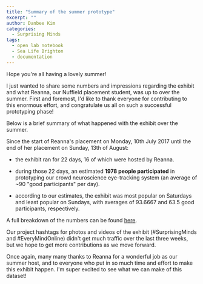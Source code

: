 ```yaml
---
title: "Summary of the summer prototype"
excerpt: ""
author: Danbee Kim
categories:
  - Surprising Minds
tags:
  - open lab notebook
  - Sea Life Brighton
  - documentation
---
```


Hope you're all having a lovely summer!

I just wanted to share some numbers and impressions regarding the exhibit and what Reanna, our Nuffield placement student, was up to over the summer. First and foremost, I'd like to thank everyone for contributing to this enormous effort, and congratulate us all on such a successful prototyping phase!

Below is a brief summary of what happened with the exhibit over the summer.

Since the start of Reanna's placement on Monday, 10th July 2017 until the end of her placement on Sunday, 13th of August:

 - the exhibit ran for 22 days, 16 of which were hosted by Reanna.

 - during those 22 days, an estimated **1978 people participated** in prototyping our crowd neuroscience eye-tracking system (an average of ~90 "good participants" per day).

 - according to our estimates, the exhibit was most popular on Saturdays and least popular on Sundays, with averages of 93.6667 and 63.5 good participants, respectively.

A full breakdown of the numbers can be found [here](https://docs.google.com/spreadsheets/d/1tj5ZAFOglBrkpkinGc_EcrFdYf5OIS3mkSQy8KW37xM/edit?usp=sharing).

Our project hashtags for photos and videos of the exhibit (#SurprisingMinds and #EveryMindOnline) didn't get much traffic over the last three weeks, but we hope to get more contributions as we move forward. 

Once again, many many thanks to Reanna for a wonderful job as our summer host, and to everyone who put in so much time and effort to make this exhibit happen. I'm super excited to see what we can make of this dataset!
